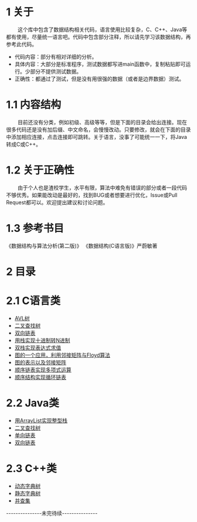 # 1 关于

&#160; &#160; &#160; &#160; 这个库中包含了数据结构相关代码，语言使用比较复杂，C、C++、Java等都有使用，尽量统一语言吧。代码中包含部分注释，所以请先学习该数据结构，再参考此代码。

* 代码内容：部分有相对详细的分析。
* 具体内容：大部分是标准程序，测试数据都写进main函数中，复制粘贴即可运行。少部分不提供测试数据。
* 正确性：都通过了测试，但是没有用很强的数据（或者是边界数据）测试。

# 1.1 内容结构

&#160; &#160; &#160; &#160; 目前还没有分类，例如初级、高级等等，但是下面的目录会给出连接。现在很多代码还是没有加后缀、中文命名，会慢慢改动。只要修改，就会在下面的目录中添加相应连接，点击连接即可跳转。关于语言，没事了可能统一一下，将Java转成C或C++。

# 1.2 关于正确性
&#160; &#160; &#160; &#160; 由于个人也是渣校学生，水平有限，算法中难免有错误的部分或者一段代码不够优秀。如果能改动是最好的，找到BUG或者想要进行优化，Issue或Pull Request都可以。欢迎提出建议和讨论问题。

# 1.3 参考书目
《数据结构与算法分析(第二版)》
《数据结构(C语言版)》严蔚敏著

# 2 目录

# 2.1 C语言类

* [AVL树](https://github.com/iwts/data-structure/blob/master/AVL.c)
* [二叉查找树](https://github.com/iwts/data-structure/blob/master/binary-search-tree.c)
* [双向链表](https://github.com/iwts/data-structure/blob/master/double-way-linked-list.c)
* [用栈实现十进制转N进制](https://github.com/iwts/data-structure/blob/master/Decimal-to-N-ary-with-stack.c)
* [双栈实现表达式求值](https://github.com/iwts/data-structure/blob/master/expression-evaluation-with-two-stack.c)
* [图的一个应用，利用邻接矩阵与Floyd算法](https://github.com/iwts/data-structure/blob/master/graph-ans-adjacency-matrix-and-Floyd.c)
* [图的表示以及邻接矩阵](https://github.com/iwts/data-structure/blob/master/graphs-and-adjacency-matrices.c)
* [顺序链表实现多项式运算](https://github.com/iwts/data-structure/blob/master/polynomial-with-order-list.c)
* [顺序结构实现循环链表](https://github.com/iwts/data-structure/blob/master/circular-list-with-sequence-structure.c)

# 2.2 Java类

* [用ArrayList实现整型栈](https://github.com/iwts/data-structure/blob/master/ArrayList-for-integer-stack.java)
* [二叉查找树](https://github.com/iwts/data-structure/blob/master/binary-search-tree.java)
* [单向链表](https://github.com/iwts/data-structure/blob/master/one-way-linked-list.java)
* [双向链表](https://github.com/iwts/data-structure/blob/master/double-way-linked-list.java)

# 2.3 C++类

* [动态字典树](https://github.com/iwts/data-structure/blob/master/trie-tree(dynamic).cpp)
* [静态字典树](https://github.com/iwts/data-structure/blob/master/trie-tree(static).cpp)
* [并查集](https://github.com/iwts/data-structure/blob/master/union-find-set.cpp)

---------------未完待续---------------
